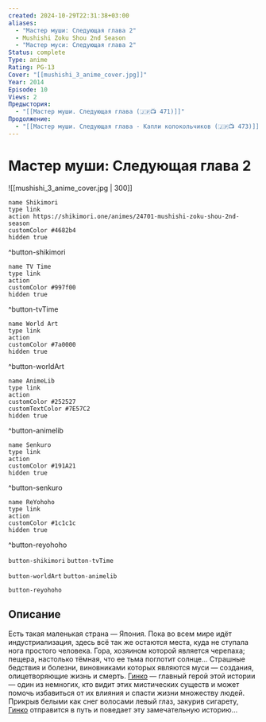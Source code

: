 ```yaml
---
created: 2024-10-29T22:31:38+03:00
aliases:
  - "Мастер муши: Следующая глава 2"
  - Mushishi Zoku Shou 2nd Season
  - "Мастер муси: Следующая глава 2"
Status: complete
Type: anime
Rating: PG-13
Cover: "[[mushishi_3_anime_cover.jpg]]"
Year: 2014
Episode: 10
Views: 2
Предыстория:
  - "[[Мастер муши. Следующая глава (🇯🇵📺 471)]]"
Продолжение:
  - "[[Мастер муши. Следующая глава - Капли колокольчиков (🇯🇵📺 473)]]"
---
```


# Мастер муши: Следующая глава 2

![[mushishi_3_anime_cover.jpg | 300]]

```button
name Shikimori
type link
action https://shikimori.one/animes/24701-mushishi-zoku-shou-2nd-season
customColor #4682b4
hidden true
```
^button-shikimori

```button
name TV Time
type link
action 
customColor #997f00
hidden true
```
^button-tvTime

```button
name World Art
type link
action 
customColor #7a0000
hidden true
```
^button-worldArt

```button
name AnimeLib
type link
action 
customColor #252527
customTextColor #7E57C2
hidden true
```
^button-animelib

```button
name Senkuro
type link
action 
customColor #191A21
hidden true
```
^button-senkuro

```button
name ReYohoho
type link
action 
customColor #1c1c1c
hidden true
```
^button-reyohoho



`button-shikimori` `button-tvTime`

`button-worldArt` `button-animelib`

`button-reyohoho`

## Описание

Есть такая маленькая страна — Япония. Пока во всем мире идёт индустриализация, здесь всё так же остаются места, куда не ступала нога простого человека. Гора, хозяином которой является черепаха; пещера, настолько тёмная, что ее тьма поглотит солнце... Страшные бедствия и болезни, виновниками которых являются муси — создания, олицетворяющие жизнь и смерть. [Гинко](https://shikimori.one/characters/425-ginko) — главный герой этой истории — один из немногих, кто видит этих мистических существ и может помочь избавиться от их влияния и спасти жизни множеству людей. Прикрыв белыми как снег волосами левый глаз, закурив сигарету, [Гинко](https://shikimori.one/characters/425-ginko) отправится в путь и поведает эту замечательную историю...

